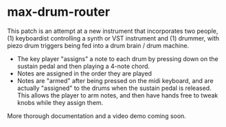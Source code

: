 # max-drum-router

This patch is an attempt at a new instrument that incorporates two people, (1) keyboardist controlling a synth or VST instrument and (1) drummer, with piezo drum triggers being fed into a drum brain / drum machine. 

  - The key player "assigns" a note to each drum by pressing down on the sustain pedal and then  playing a 4-note chord.  
  - Notes are assigned in the order they are played
  - Notes are "armed" after being pressed on the midi keyboard, and are actually "assigned" to the drums when the sustain pedal is released. This allows the player to arm notes, and then have hands free to tweak knobs while they assign them.
  

More thorough documentation and a video demo coming soon. 